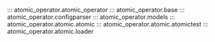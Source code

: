 ::: atomic_operator.atomic_operator
::: atomic_operator.base
::: atomic_operator.configparser
::: atomic_operator.models
::: atomic_operator.atomic.atomic
::: atomic_operator.atomic.atomictest
::: atomic_operator.atomic.loader